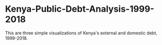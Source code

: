 # Kenya-Public-Debt-Analysis-1999-2018
This are three simple visualizations of Kenya's external and domestic debt, 1999-2018. 
